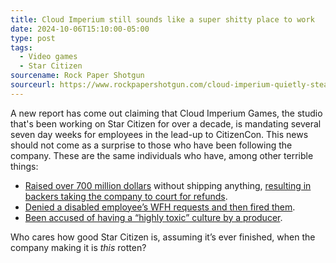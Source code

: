 ```yaml
---
title: Cloud Imperium still sounds like a super shitty place to work
date: 2024-10-06T15:10:00-05:00
type: post
tags:
  - Video games
  - Star Citizen
sourcename: Rock Paper Shotgun
sourceurl: https://www.rockpapershotgun.com/cloud-imperium-quietly-steal-star-citizen-developers-weekends-from-under-them-with-mandated-overtime-in-the-lead-up-to-citizencon
---
```


A new report has come out claiming that Cloud Imperium Games, the studio that's been working on Star Citizen for over a decade, is mandating several seven day weeks for employees in the lead-up to CitizenCon. This news should not come as a surprise to those who have been following the company. These are the same individuals who have, among other terrible things:

- <a href="https://robertsspaceindustries.com/funding-goals" target="_blank" rel="noopener">Raised over 700 million dollars</a> without shipping anything, <a href="https://www.rockpapershotgun.com/star-citizen-refund" target="_blank" rel="noopener">resulting in backers taking the company to court for refunds</a>.
- <a href="https://www.eurogamer.net/star-citizen-developer-ordered-to-pay-27k-to-disabled-worker-in-return-to-office-discrimination-claim" target="_blank" rel="noopener">Denied a disabled employee’s WFH requests and then fired them</a>.
- <a href="https://www.gamedeveloper.com/business/report-star-citizen-dev-cig-laid-off-staff-following-studio-relocation" target="_blank" rel="noopener">Been accused of having a “highly toxic” culture by a producer</a>.

Who cares how good Star Citizen is, assuming it’s ever finished, when the company making it is *this* rotten?
